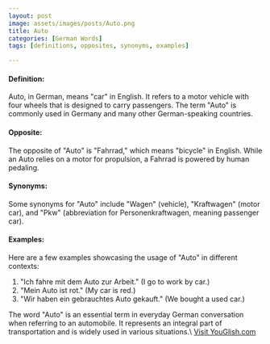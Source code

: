 ```yaml
---
layout: post
image: assets/images/posts/Auto.png
title: Auto
categories: [German Words]
tags: [definitions, opposites, synonyms, examples]

---
```


#### Definition:

Auto, in German, means "car" in English. It refers to a motor vehicle with four wheels that is designed to carry passengers. The term "Auto" is commonly used in Germany and many other German-speaking countries.

#### Opposite:

The opposite of "Auto" is "Fahrrad," which means "bicycle" in English. While an Auto relies on a motor for propulsion, a Fahrrad is powered by human pedaling.

#### Synonyms:

Some synonyms for "Auto" include "Wagen" (vehicle), "Kraftwagen" (motor car), and "Pkw" (abbreviation for Personenkraftwagen, meaning passenger car).

#### Examples:

Here are a few examples showcasing the usage of "Auto" in different contexts:

1. "Ich fahre mit dem Auto zur Arbeit." (I go to work by car.)
2. "Mein Auto ist rot." (My car is red.)
3. "Wir haben ein gebrauchtes Auto gekauft." (We bought a used car.)

The word "Auto" is an essential term in everyday German conversation when referring to an automobile. It represents an integral part of transportation and is widely used in various situations.\ <a id="yg-widget-0" class="youglish-widget" data-query="Auto" data-lang="german" data-components="8412" data-auto-start="0" data-bkg-color="theme_light" data-title="How%20to%20pronounce%20Auto%20in%20German"  rel="nofollow" href="https://youglish.com">Visit YouGlish.com</a><script async src="https://youglish.com/public/emb/widget.js" charset="utf-8"></script>